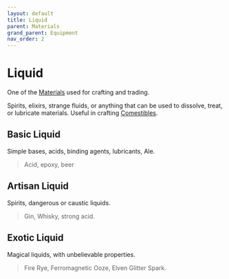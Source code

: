 ```yaml
---
layout: default
title: Liquid
parent: Materials
grand_parent: Equipment
nav_order: 2
---
```

# Liquid
One of the [Materials](Materials) used for crafting and trading.

Spirits, elixirs, strange fluids, or anything that can be used to dissolve, treat, or lubricate materials. Useful in crafting [Comestibles](Core/Comestibles.md).

## Basic Liquid
Simple bases, acids, binding agents, lubricants, Ale.

> Acid, epoxy, beer

## Artisan Liquid
Spirits, dangerous or caustic liquids.

> Gin, Whisky, strong acid.

## Exotic Liquid
Magical liquids, with unbelievable properties.

> Fire Rye, Ferromagnetic Ooze, Elven Glitter Spark.